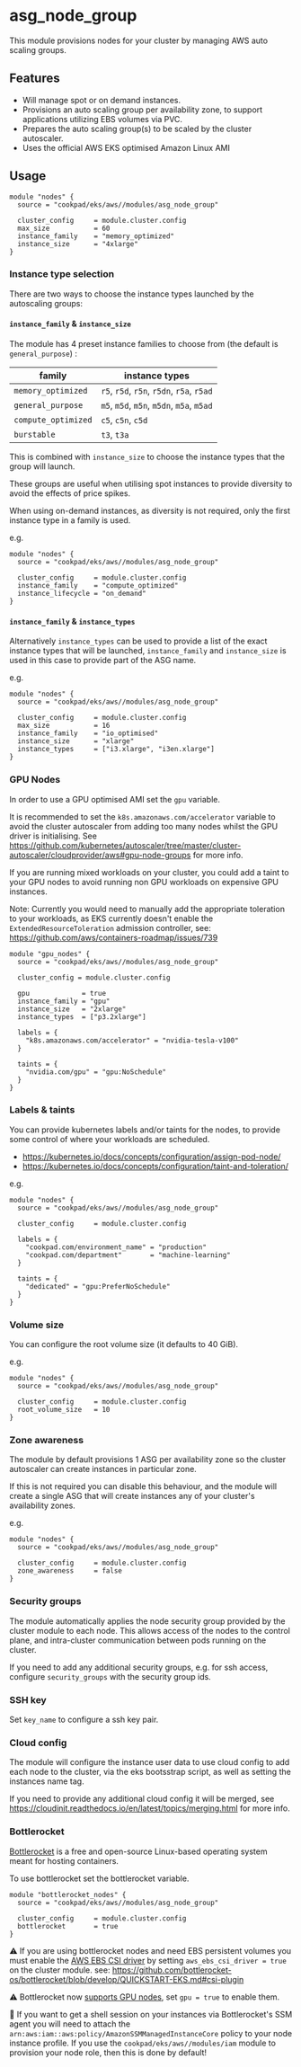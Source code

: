 # asg_node_group

This module provisions nodes for your cluster by managing AWS auto scaling groups.

## Features

* Will manage spot or on demand instances.
* Provisions an auto scaling group per availability zone, to support applications
  utilizing EBS volumes via PVC.
* Prepares the auto scaling group(s) to be scaled by the cluster autoscaler.
* Uses the official AWS EKS optimised Amazon Linux AMI

## Usage

```hcl
module "nodes" {
  source = "cookpad/eks/aws//modules/asg_node_group"

  cluster_config     = module.cluster.config
  max_size           = 60
  instance_family    = "memory_optimized"
  instance_size      = "4xlarge"
}
```

### Instance type selection

There are two ways to choose the instance types launched by the autoscaling
groups:

#### `instance_family` & `instance_size`

The module has 4 preset instance families to choose from (the default is `general_purpose`) :

| family | instance types |
|--------|----------------|
| `memory_optimized`  | `r5`, `r5d`, `r5n`, `r5dn`, `r5a`, `r5ad` |
| `general_purpose`   | `m5`, `m5d`, `m5n`, `m5dn`, `m5a`, `m5ad` |
| `compute_optimized` | `c5`, `c5n`, `c5d` |
| `burstable`         | `t3`, `t3a` |

This is combined with `instance_size` to choose the instance types that the
group will launch.

These groups are useful when utilising spot instances to provide diversity to
avoid the effects of price spikes.

When using on-demand instances, as diversity is not required, only the
first instance type in a family is used.

e.g.
```hcl
module "nodes" {
  source = "cookpad/eks/aws//modules/asg_node_group"

  cluster_config     = module.cluster.config
  instance_family    = "compute_optimized"
  instance_lifecycle = "on_demand"
}
```

#### `instance_family` & `instance_types`

Alternatively `instance_types` can be used to provide a list of the exact
instance types that will be launched, `instance_family` and `instance_size` is
used in this case to provide part of the ASG name.

e.g.
```hcl
module "nodes" {
  source = "cookpad/eks/aws//modules/asg_node_group"

  cluster_config     = module.cluster.config
  max_size           = 16
  instance_family    = "io_optimised"
  instance_size      = "xlarge"
  instance_types     = ["i3.xlarge", "i3en.xlarge"]
}
```

### GPU Nodes

In order to use a GPU optimised AMI set the `gpu` variable.

It is recommended to set the `k8s.amazonaws.com/accelerator` variable to avoid
the cluster autoscaler from adding too many nodes whilst the GPU driver is
initialising. See https://github.com/kubernetes/autoscaler/tree/master/cluster-autoscaler/cloudprovider/aws#gpu-node-groups for more info.

If you are running mixed workloads on your cluster, you could
add a taint to your GPU nodes to avoid running non GPU workloads on expensive
GPU instances.

Note: Currently you would need to manually add the appropriate toleration
to your workloads, as EKS currently doesn't enable the `ExtendedResourceToleration`
admission controller, see: https://github.com/aws/containers-roadmap/issues/739

```hcl
module "gpu_nodes" {
  source = "cookpad/eks/aws//modules/asg_node_group"

  cluster_config = module.cluster.config

  gpu             = true
  instance_family = "gpu"
  instance_size   = "2xlarge"
  instance_types  = ["p3.2xlarge"]

  labels = {
    "k8s.amazonaws.com/accelerator" = "nvidia-tesla-v100"
  }

  taints = {
    "nvidia.com/gpu" = "gpu:NoSchedule"
  }
}
```

### Labels & taints

You can provide kubernetes labels and/or taints for the nodes, to provide some
control of where your workloads are scheduled.

* https://kubernetes.io/docs/concepts/configuration/assign-pod-node/
* https://kubernetes.io/docs/concepts/configuration/taint-and-toleration/

e.g.
```hcl
module "nodes" {
  source = "cookpad/eks/aws//modules/asg_node_group"

  cluster_config     = module.cluster.config

  labels = {
    "cookpad.com/environment_name" = "production"
    "cookpad.com/department"       = "machine-learning"
  }

  taints = {
    "dedicated" = "gpu:PreferNoSchedule"
  }
}
```

### Volume size

You can configure the root volume size (it defaults to 40 GiB).

e.g.

```hcl
module "nodes" {
  source = "cookpad/eks/aws//modules/asg_node_group"

  cluster_config     = module.cluster.config
  root_volume_size   = 10
}

```

### Zone awareness

The module by default provisions 1 ASG per availability zone so the cluster
autoscaler can create instances in particular zone.

If this is not required you can disable this behaviour, and the module will
create a single ASG that will create instances any of your cluster's availability
zones.

e.g.

```hcl
module "nodes" {
  source = "cookpad/eks/aws//modules/asg_node_group"

  cluster_config     = module.cluster.config
  zone_awareness     = false
}

```

### Security groups

The module automatically applies the node security group provided by the cluster
module to each node. This allows access of the nodes to the control plane, and
intra-cluster communication between pods running on the cluster.

If you need to add any additional security groups, e.g. for ssh access, configure
`security_groups` with the security group ids.

### SSH key

Set `key_name` to configure a ssh key pair.

### Cloud config

The module will configure the instance user data to use cloud config to add
each node to the cluster, via the eks bootsstrap script, as well as setting the
instances name tag.

If you need to provide any additional cloud config it will be merged,
see https://cloudinit.readthedocs.io/en/latest/topics/merging.html for more info.

### Bottlerocket

[Bottlerocket](https://github.com/bottlerocket-os/bottlerocket) is a free and open-source Linux-based operating system meant for hosting containers.

To use bottlerocket set the bottlerocket variable.

```hcl
module "bottlerocket_nodes" {
  source = "cookpad/eks/aws//modules/asg_node_group"

  cluster_config     = module.cluster.config
  bottlerocket       = true
}
```
⚠️ If you are using bottlerocket nodes and need EBS persistent volumes you must
enable the [AWS EBS CSI driver](https://github.com/kubernetes-sigs/aws-ebs-csi-driver) by setting `aws_ebs_csi_driver = true` on the cluster module.
see: https://github.com/bottlerocket-os/bottlerocket/blob/develop/QUICKSTART-EKS.md#csi-plugin

⚠️ Bottlerocket now [supports GPU nodes](https://github.com/bottlerocket-os/bottlerocket/blob/develop/QUICKSTART-EKS.md#aws-k8s--nvidia-variants), set `gpu = true` to enable them.

📝 If you want to get a shell session on your instances via Bottlerocket's SSM agent
you will need to attach the `arn:aws:iam::aws:policy/AmazonSSMManagedInstanceCore` policy
to your node instance profile. If you use the `cookpad/eks/aws//modules/iam` module to
provision your node role, then this is done by default!

